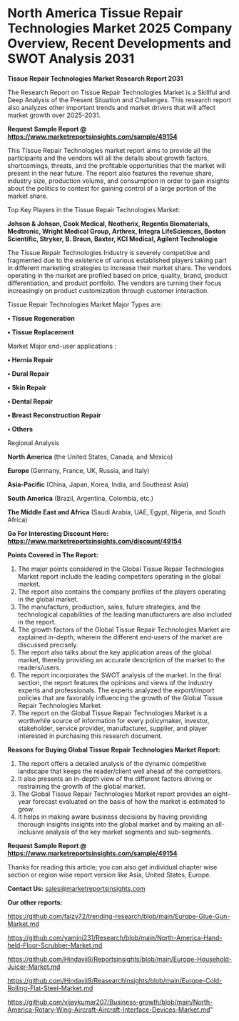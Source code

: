 # North America Tissue Repair Technologies Market 2025 Company Overview, Recent Developments and SWOT Analysis 2031

<strong>Tissue Repair Technologies Market Research Report 2031</strong>

The Research Report on Tissue Repair Technologies Market is a Skillful and Deep Analysis of the Present Situation and Challenges. This research report also analyzes other important trends and market drivers that will affect market growth over 2025-2031.

<strong>Request Sample Report @ <a href=https://www.marketreportsinsights.com/sample/49154>https://www.marketreportsinsights.com/sample/49154</a></strong>

This Tissue Repair Technologies market report aims to provide all the participants and the vendors will all the details about growth factors, shortcomings, threats, and the profitable opportunities that the market will present in the near future. The report also features the revenue share, industry size, production volume, and consumption in order to gain insights about the politics to contest for gaining control of a large portion of the market share.

Top Key Players in the Tissue Repair Technologies Market:

<strong>Johson & Johson, Cook Medical, Neotherix, Regentis Biomaterials, Medtronic, Wright Medical Group, Arthrex, Integra LifeSciences, Boston Scientific, Stryker, B. Braun, Baxter, KCI Medical, Agilent Technologie</strong>

The Tissue Repair Technologies Industry is severely competitive and fragmented due to the existence of various established players taking part in different marketing strategies to increase their market share. The vendors operating in the market are profiled based on price, quality, brand, product differentiation, and product portfolio. The vendors are turning their focus increasingly on product customization through customer interaction.

Tissue Repair Technologies Market Major Types are:

<strong>•  Tissue Regeneration

•  Tissue Replacement</strong>

Market Major end-user applications :

<strong>•  Hernia Repair

•  Dural Repair

•  Skin Repair

•  Dental Repair

•  Breast Reconstruction Repair

•  Others</strong>

Regional Analysis

</u><strong><b>North America</b></strong> (the United States, Canada, and Mexico)

<strong><b>Europe </b></strong>(Germany, France, UK, Russia, and Italy)

<strong><b>Asia-Pacific</b></strong> (China, Japan, Korea, India, and Southeast Asia)

<strong><b>South America</b></strong> (Brazil, Argentina, Colombia, etc.)

<strong><b>The Middle East and Africa</b></strong> (Saudi Arabia, UAE, Egypt, Nigeria, and South Africa)

<strong>Go For Interesting Discount Here: <a href=https://www.marketreportsinsights.com/discount/49154>https://www.marketreportsinsights.com/discount/49154</a></strong>

<strong>Points Covered in The Report:</strong>
<ol>
  <li>The major points considered in the Global Tissue Repair Technologies Market report include the leading competitors operating in the global market.</li>
  <li>The report also contains the company profiles of the players operating in the global market.</li>
  <li>The manufacture, production, sales, future strategies, and the technological capabilities of the leading manufacturers are also included in the report.</li>
  <li>The growth factors of the Global Tissue Repair Technologies Market are explained in-depth, wherein the different end-users of the market are discussed precisely.</li>
  <li>The report also talks about the key application areas of the global market, thereby providing an accurate description of the market to the readers/users.</li>
  <li>The report incorporates the SWOT analysis of the market. In the final section, the report features the opinions and views of the industry experts and professionals. The experts analyzed the export/import policies that are favorably influencing the growth of the Global Tissue Repair Technologies Market.</li>
  <li>The report on the Global Tissue Repair Technologies Market is a worthwhile source of information for every policymaker, investor, stakeholder, service provider, manufacturer, supplier, and player interested in purchasing this research document.</li>
</ol>
<strong>Reasons for Buying Global Tissue Repair Technologies Market Report:</strong>

<ol>
  <li>The report offers a detailed analysis of the dynamic competitive landscape that keeps the reader/client well ahead of the competitors.</li>
  <li>It also presents an in-depth view of the different factors driving or restraining the growth of the global market.</li>
  <li>The Global Tissue Repair Technologies Market report provides an eight-year forecast evaluated on the basis of how the market is estimated to grow.</li>
  <li>It helps in making aware business decisions by having providing thorough insights insights into the global market and by making an all-inclusive analysis of the key market segments and sub-segments.</li>
</ol>
<strong>Request Sample Report @ <a href=https://www.marketreportsinsights.com/sample/49154>https://www.marketreportsinsights.com/sample/49154</a></strong>


Thanks for reading this article; you can also get individual chapter wise section or region wise report version like Asia, United States, Europe.

<strong>Contact Us:</strong>
sales@marketreportsinsights.com

<strong>Our other reports:</strong>

<a href=https://github.com/faizy72/trending-research/blob/main/Europe-Glue-Gun-Market.md>https://github.com/faizy72/trending-research/blob/main/Europe-Glue-Gun-Market.md</a>

<a href=https://github.com/yamini231/Research/blob/main/North-America-Hand-held-Floor-Scrubber-Market.md>https://github.com/yamini231/Research/blob/main/North-America-Hand-held-Floor-Scrubber-Market.md</a>

<a href=https://github.com/Hindavii9/Reportsinsights/blob/main/Europe-Household-Juicer-Market.md>https://github.com/Hindavii9/Reportsinsights/blob/main/Europe-Household-Juicer-Market.md</a>

<a href=https://github.com/Hindavii9/ReasearchInsights/blob/main/Europe-Cold-Rolling-Flat-Steel-Market.md>https://github.com/Hindavii9/ReasearchInsights/blob/main/Europe-Cold-Rolling-Flat-Steel-Market.md</a>

<a href=https://github.com/vijaykumar207/Business-growth/blob/main/North-America-Rotary-Wing-Aircraft-Aircraft-Interface-Devices-Market.md>https://github.com/vijaykumar207/Business-growth/blob/main/North-America-Rotary-Wing-Aircraft-Aircraft-Interface-Devices-Market.md</a>"
